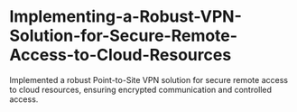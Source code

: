 # Implementing-a-Robust-VPN-Solution-for-Secure-Remote-Access-to-Cloud-Resources
Implemented a robust Point-to-Site VPN solution for secure remote access to cloud resources, ensuring encrypted communication and controlled access.
